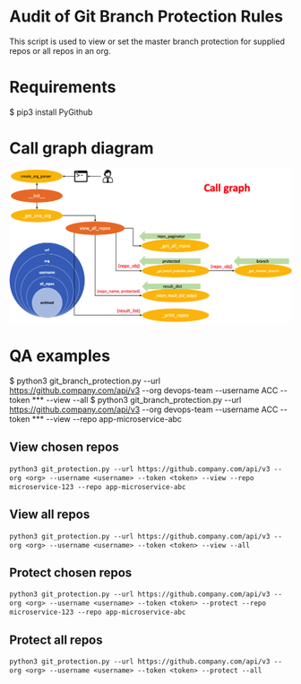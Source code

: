 # Audit of Git Branch Protection Rules

This script is used to view or set the master branch protection for supplied repos or all repos in an org.

# Requirements
$ pip3 install PyGithub

# Call graph diagram
![call_graph.png](call_graph.png)

# QA examples
$  python3 git_branch_protection.py --url https://github.company.com/api/v3 --org devops-team --username ACC --token *** --view --all
$  python3 git_branch_protection.py --url https://github.company.com/api/v3 --org devops-team --username ACC --token *** --view --repo app-microservice-abc


## View chosen repos

```
python3 git_protection.py --url https://github.company.com/api/v3 --org <org> --username <username> --token <token> --view --repo microservice-123 --repo app-microservice-abc
```

## View all repos

```
python3 git_protection.py --url https://github.company.com/api/v3 --org <org> --username <username> --token <token> --view --all
```

## Protect chosen repos

```
python3 git_protection.py --url https://github.company.com/api/v3 --org <org> --username <username> --token <token> --protect --repo microservice-123 --repo app-microservice-abc
```

## Protect all repos

```
python3 git_protection.py --url https://github.company.com/api/v3 --org <org> --username <username> --token <token> --protect --all
```
